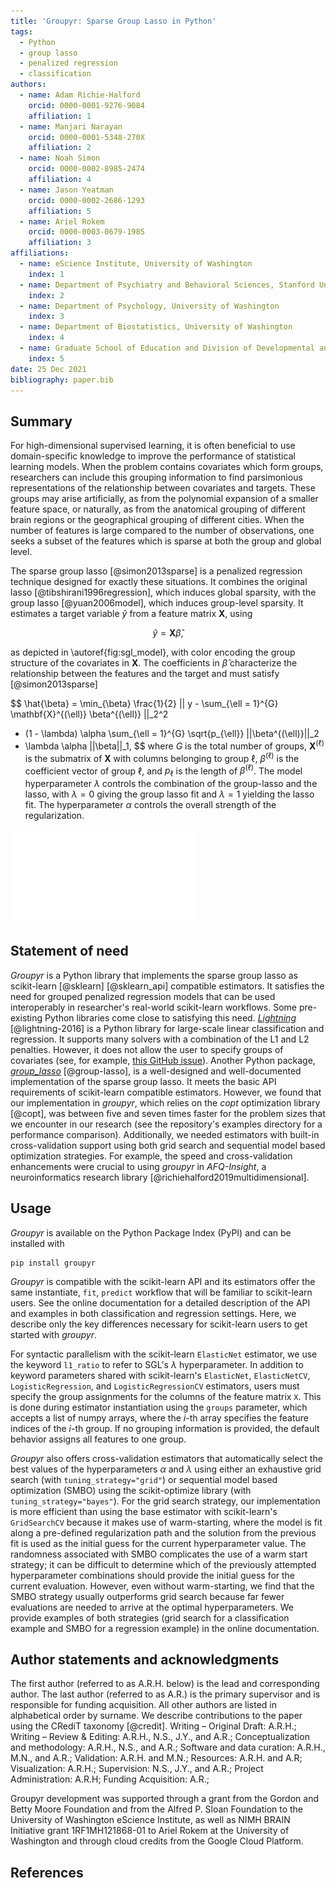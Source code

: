 ```yaml
---
title: 'Groupyr: Sparse Group Lasso in Python'
tags:
  - Python
  - group lasso
  - penalized regression
  - classification
authors:
  - name: Adam Richie-Halford
    orcid: 0000-0001-9276-9084
    affiliation: 1
  - name: Manjari Narayan
    orcid: 0000-0001-5348-270X
    affiliation: 2
  - name: Noah Simon
    orcid: 0000-0002-8985-2474
    affiliation: 4
  - name: Jason Yeatman
    orcid: 0000-0002-2686-1293
    affiliation: 5
  - name: Ariel Rokem
    orcid: 0000-0003-0679-1985
    affiliation: 3
affiliations:
  - name: eScience Institute, University of Washington
    index: 1
  - name: Department of Psychiatry and Behavioral Sciences, Stanford University
    index: 2
  - name: Department of Psychology, University of Washington
    index: 3
  - name: Department of Biostatistics, University of Washington
    index: 4
  - name: Graduate School of Education and Division of Developmental and Behavioral Pediatrics, Stanford University
    index: 5
date: 25 Dec 2021
bibliography: paper.bib
---
```


## Summary

For high-dimensional supervised learning, it is often beneficial to use
domain-specific knowledge to improve the performance of statistical learning
models. When the problem contains covariates which form groups, researchers
can include this grouping information to find parsimonious representations
of the relationship between covariates and targets. These groups may arise
artificially, as from the polynomial expansion of a smaller feature space, or
naturally, as from the anatomical grouping of different brain regions or the
geographical grouping of different cities. When the number of features is
large compared to the number of observations, one seeks a subset of the
features which is sparse at both the group and global level.

The sparse group lasso [@simon2013sparse] is a penalized regression technique
designed for exactly these situations. It combines the original lasso
[@tibshirani1996regression], which induces global sparsity, with the group
lasso [@yuan2006model], which induces group-level sparsity. It estimates a target variable $\hat{y}$ from a
feature matrix $\mathbf{X}$, using

$$
\hat{y} = \mathbf{X} \hat{\beta},
$$

as depicted in \autoref{fig:sgl_model}, with color encoding the group
structure of the covariates in $\mathbf{X}$. The coefficients in
$\hat{\beta}$ characterize the relationship between the features and the
target and must satisfy [@simon2013sparse]

$$
\hat{\beta} = \min_{\beta} \frac{1}{2}
|| y - \sum_{\ell = 1}^{G} \mathbf{X}^{(\ell)} \beta^{(\ell)} ||_2^2
+ (1 - \lambda) \alpha \sum_{\ell = 1}^{G} \sqrt{p_{\ell}} ||\beta^{(\ell)}||_2
+ \lambda \alpha ||\beta||_1,
$$
where $G$ is the total number of groups, $\mathbf{X}^{(\ell)}$ is the
submatrix of $\mathbf{X}$ with columns belonging to group $\ell$,
$\beta^{(\ell)}$ is the coefficient vector of group $\ell$, and $p_{\ell}$ is
the length of $\beta^{(\ell)}$. The model hyperparameter $\lambda$ controls
the combination of the group-lasso and the lasso, with $\lambda=0$ giving the
group lasso fit and $\lambda=1$ yielding the lasso fit. The hyperparameter
$\alpha$ controls the overall strength of the regularization.

![A linear model, $y = \mathbf{X} \cdot \beta$, with grouped covariates. The feature matrix $\mathbf{X}$ is color-coded to reveal a group structure. The coefficients in $\beta$ follow the same grouping. \label{fig:sgl_model}](groupyr_linear_model.pdf)

## Statement of need

*Groupyr* is a Python library that implements the sparse group lasso
as scikit-learn [@sklearn] [@sklearn_api] compatible estimators.
It satisfies the need for grouped penalized regression models that
can be used interoperably in researcher's real-world scikit-learn
workflows. Some pre-existing Python libraries come close to satisfying
this need. [*Lightning*](http://contrib.scikit-learn.org/lightning/) [@lightning-2016]
is a Python library for large-scale linear classification and
regression. It supports many solvers with a combination of the
L1 and L2 penalties. However, it does not allow the user to
specify groups of covariates (see, for example, [this GitHub
issue](https://github.com/scikit-learn-contrib/lightning/issues/39)).
Another Python package,
[*group_lasso*](https://group-lasso.readthedocs.io/en/latest/#) [@group-lasso], is a
well-designed and well-documented implementation of the sparse group lasso.
It meets the basic API requirements of scikit-learn compatible estimators.
However, we found that our implementation in *groupyr*, which relies on the
*copt* optimization library [@copt], was between five and seven times faster
for the problem sizes that we encounter in our research (see the
repository's examples directory for a performance comparison).
Additionally, we needed estimators with built-in cross-validation
support using both grid search and sequential model based optimization
strategies. For example, the speed and cross-validation enhancements
were crucial to using *groupyr* in *AFQ-Insight*, a neuroinformatics
research library [@richiehalford2019multidimensional].

## Usage

*Groupyr* is available on the Python Package Index (PyPI) and can be installed
with

```shell
pip install groupyr
```

*Groupyr* is compatible with the scikit-learn API and its estimators offer the
same instantiate, ``fit``, ``predict`` workflow that will be familiar to
scikit-learn users. See the online documentation for a detailed description of the
API and examples in both classification and regression settings. Here, we describe
only the key differences necessary for scikit-learn users to get started with *groupyr*.

For syntactic parallelism with the scikit-learn ``ElasticNet`` estimator, we use the
keyword ``l1_ratio`` to refer to SGL's $\lambda$ hyperparameter. In addition
to keyword parameters shared with scikit-learn's ``ElasticNet``,
``ElasticNetCV``, ``LogisticRegression``, and ``LogisticRegressionCV``
estimators, users must specify the group assignments for the columns of the
feature matrix ``X``. This is done during estimator instantiation using the
``groups`` parameter, which accepts a list of numpy arrays, where the $i$-th
array specifies the feature indices of the $i$-th group. If no grouping
information is provided, the default behavior assigns all features to one
group.

*Groupyr* also offers cross-validation estimators that automatically select
the best values of the hyperparameters $\alpha$ and $\lambda$ using either an
exhaustive grid search (with ``tuning_strategy="grid"``) or sequential model
based optimization (SMBO) using the scikit-optimize library (with
``tuning_strategy="bayes"``). For the grid search strategy, our
implementation is more efficient than using the base estimator with
scikit-learn's ``GridSearchCV`` because it makes use of warm-starting, where
the model is fit along a pre-defined regularization path and the solution
from the previous fit is used as the initial guess for the current
hyperparameter value. The randomness associated with SMBO complicates the use
of a warm start strategy; it can be difficult to determine which of the
previously attempted hyperparameter combinations should provide the initial
guess for the current evaluation. However, even without warm-starting, we
find that the SMBO strategy usually outperforms grid search because far fewer
evaluations are needed to arrive at the optimal hyperparameters. We provide
examples of both strategies (grid search for a classification example and
SMBO for a regression example) in the online documentation.

## Author statements and acknowledgments

The first author (referred to as A.R.H. below) is the lead and corresponding
author. The last author (referred to as A.R.) is the primary supervisor and
is responsible for funding acquisition. All other authors are listed in
alphabetical order by surname. We describe contributions to the paper using
the CRediT taxonomy [@credit].
Writing – Original Draft: A.R.H.;
Writing – Review & Editing: A.R.H., N.S., J.Y., and A.R.;
Conceptualization and methodology: A.R.H., N.S., and A.R.;
Software and data curation: A.R.H., M.N., and A.R.;
Validation: A.R.H. and M.N.;
Resources: A.R.H. and A.R;
Visualization: A.R.H.;
Supervision: N.S., J.Y., and A.R.;
Project Administration: A.R.H;
Funding Acquisition: A.R.;

Groupyr development was supported through a grant from the Gordon and
Betty Moore Foundation and from the Alfred P. Sloan Foundation to the
University of Washington eScience Institute, as well as NIMH BRAIN
Initiative grant 1RF1MH121868-01 to Ariel Rokem at the University of
Washington and through cloud credits from the Google Cloud Platform.

## References
